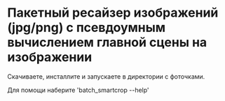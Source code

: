 # Пакетный ресайзер изображений (jpg/png) с псевдоумным вычислением главной сцены на изображении
Скачиваете, инсталлите и запускаете в директории с фоточками.

Для помощи наберите 'batch_smartcrop --help'
